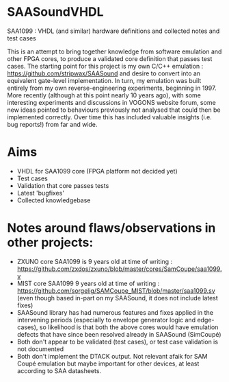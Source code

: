 # SAASoundVHDL
SAA1099 : VHDL (and similar) hardware definitions and collected notes and test cases

This is an attempt to bring together knowledge from software emulation and other FPGA cores, to produce a validated core definition that passes test cases.
The starting point for this project is my own C/C++ emulation : https://github.com/stripwax/SAASound
and desire to convert into an equivalent gate-level implementation.  In turn, my emulation was built entirely from my own reverse-engineering experiments, beginning in 1997.
More recently (although at this point nearly 10 years ago), with some interesting experiments and discussions in VOGONS website forum, some new ideas pointed to behaviours
previously not analysed that could then be implemented correctly.  Over time this has included valuable insights (i.e. bug reports!) from far and wide.

# Aims
* VHDL for SAA1099 core (FPGA platform not decided yet)
* Test cases
* Validation that core passes tests
* Latest 'bugfixes'
* Collected knowledgebase


# Notes around flaws/observations in other projects:

* ZXUNO core SAA1099 is 9 years old at time of writing : https://github.com/zxdos/zxuno/blob/master/cores/SamCoupe/saa1099.v
* MIST core SAA1099 9 years old at time of writing : https://github.com/sorgelig/SAMCoupe_MIST/blob/master/saa1099.sv  (even though based in-part on my SAASound, it does not include latest fixes)
* SAASound library has had numerous features and fixes applied in the intervening periods (especially to envelope generator logic and edge-cases), so likelihood is that both the above cores would have emulation defects that have since been resolved already in SAASound (SimCoupé)
* Both don't appear to be validated (test cases), or test case validation is not documented
* Both don't implement the DTACK output. Not relevant afaik for SAM Coupé emulation but maybe important for other devices, at least according to SAA datasheets.

